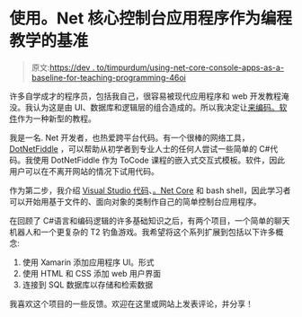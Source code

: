 # 使用。Net 核心控制台应用程序作为编程教学的基准

> 原文:[https://dev . to/timpurdum/using-net-core-console-apps-as-a-baseline-for-teaching-programming-46oi](https://dev.to/timpurdum/using-net-core-console-apps-as-a-baseline-for-teaching-programming-46oi)

许多自学成才的程序员，包括我自己，很容易被现代应用程序和 web 开发教程淹没。我认为这是由 UI、数据库和逻辑层的组合造成的。所以我决定让[来编码。软件](https://tocode.software)作为一种新型的教程。

我是一名. Net 开发者，也热爱跨平台代码。有一个很棒的网络工具， [DotNetFiddle](https://dotnetfiddle.net) ，可以帮助从初学者到专业人士的任何人尝试一些简单的 C#代码。我使用 DotNetFiddle 作为 ToCode 课程的嵌入式交互式模板。软件，因此用户可以在不离开网站的情况下试用代码。

作为第二步，我介绍 [Visual Studio 代码](https://code.visualstudio.com/)、[。Net Core](https://www.microsoft.com/net/download) 和 bash shell，因此学习者可以开始用基于文件的、面向对象的类制作自己的简单控制台应用程序。

在回顾了 C#语言和编码逻辑的许多基础知识之后，有两个项目，一个简单的聊天机器人和一个更复杂的 T2 钓鱼游戏。我希望将这个系列扩展到包括以下许多概念:

1.  使用 Xamarin 添加应用程序 UI。形式
2.  使用 HTML 和 CSS 添加 web 用户界面
3.  连接到 SQL 数据库以存储和检索数据

我喜欢这个项目的一些反馈。欢迎在这里或网站上发表评论，并分享！